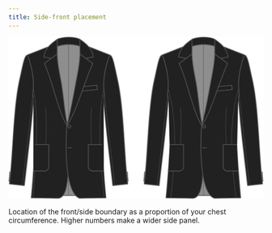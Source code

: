 ```yaml
---
title: Side-front placement
---
```


![Side-front placement](sidefrontplacement.svg)

Location of the front/side boundary as a proportion of your chest circumference. Higher numbers make a wider side panel.
